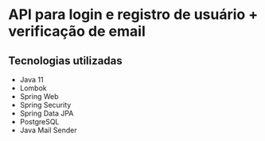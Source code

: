 # API para login e registro de usuário + verificação de email 





## Tecnologias utilizadas

* Java 11
* Lombok
* Spring Web
* Spring Security
* Spring Data JPA
* PostgreSQL
* Java Mail Sender